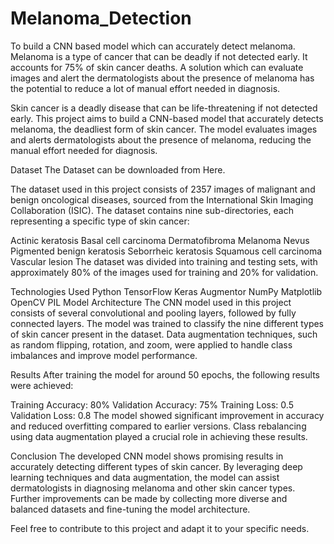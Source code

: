 # Melanoma_Detection
To build a CNN based model which can accurately detect melanoma. Melanoma is a type of cancer that can be deadly if not detected early. It accounts for 75% of skin cancer deaths. A solution which can evaluate images and alert the dermatologists about the presence of melanoma has the potential to reduce a lot of manual effort needed in diagnosis.

Skin cancer is a deadly disease that can be life-threatening if not detected early. This project aims to build a CNN-based model that accurately detects melanoma, the deadliest form of skin cancer. The model evaluates images and alerts dermatologists about the presence of melanoma, reducing the manual effort needed for diagnosis.

Dataset
The Dataset can be downloaded from Here.

The dataset used in this project consists of 2357 images of malignant and benign oncological diseases, sourced from the International Skin Imaging Collaboration (ISIC). The dataset contains nine sub-directories, each representing a specific type of skin cancer:

Actinic keratosis
Basal cell carcinoma
Dermatofibroma
Melanoma
Nevus
Pigmented benign keratosis
Seborrheic keratosis
Squamous cell carcinoma
Vascular lesion
The dataset was divided into training and testing sets, with approximately 80% of the images used for training and 20% for validation.

Technologies Used
Python
TensorFlow
Keras
Augmentor
NumPy
Matplotlib
OpenCV
PIL
Model Architecture
The CNN model used in this project consists of several convolutional and pooling layers, followed by fully connected layers. The model was trained to classify the nine different types of skin cancer present in the dataset. Data augmentation techniques, such as random flipping, rotation, and zoom, were applied to handle class imbalances and improve model performance.

Results
After training the model for around 50 epochs, the following results were achieved:

Training Accuracy: 80%
Validation Accuracy: 75%
Training Loss: 0.5
Validation Loss: 0.8
The model showed significant improvement in accuracy and reduced overfitting compared to earlier versions. Class rebalancing using data augmentation played a crucial role in achieving these results.

Conclusion
The developed CNN model shows promising results in accurately detecting different types of skin cancer. By leveraging deep learning techniques and data augmentation, the model can assist dermatologists in diagnosing melanoma and other skin cancer types. Further improvements can be made by collecting more diverse and balanced datasets and fine-tuning the model architecture.

Feel free to contribute to this project and adapt it to your specific needs.



